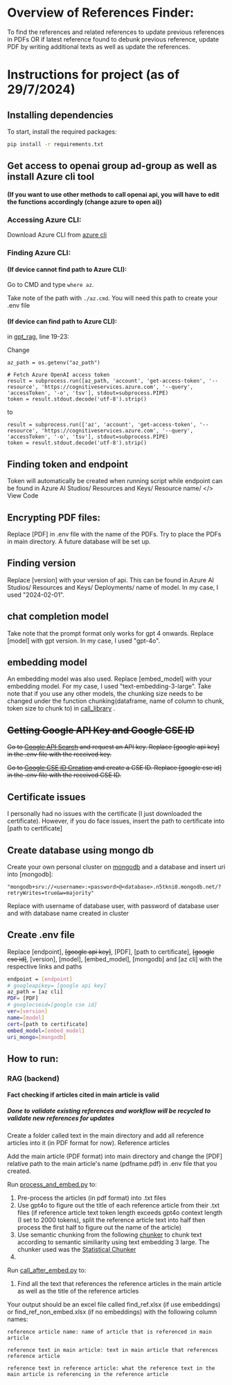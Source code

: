 # Overview of References Finder:
To find the references and related references to update previous references in PDFs OR if latest reference found to debunk previous reference, update PDF by writing additional texts as well as update the references. 

# Instructions for project (as of 29/7/2024)
## Installing dependencies
To start, install the required packages:

```sh
pip install -r requirements.txt
```

## Get access to openai group ad-group as well as install Azure cli tool 
#### (If you want to use other methods to call openai api, you will have to edit the functions accordingly (change azure to open ai))
### Accessing Azure CLI:
Download Azure CLI from [azure cli](https://learn.microsoft.com/en-us/cli/azure/install-azure-cli-windows?tabs=azure-cli)
### Finding Azure CLI:
#### (If device cannot find path to Azure CLI):
Go to CMD and type `where az`.

Take note of the path with `./az.cmd`. You will need this path to create your .env file

#### (If device can find path to Azure CLI):
in [gpt_rag](RAG/gpt_rag.py), line 19-23:

Change 

```
az_path = os.getenv("az_path")

# Fetch Azure OpenAI access token
result = subprocess.run([az_path, 'account', 'get-access-token', '--resource', 'https://cognitiveservices.azure.com', '--query', 'accessToken', '-o', 'tsv'], stdout=subprocess.PIPE)
token = result.stdout.decode('utf-8').strip()
````

to 

````
result = subprocess.run(['az', 'account', 'get-access-token', '--resource', 'https://cognitiveservices.azure.com', '--query', 'accessToken', '-o', 'tsv'], stdout=subprocess.PIPE)
token = result.stdout.decode('utf-8').strip()
````

## Finding token and endpoint
Token will automatically be created when running script while endpoint can be found in Azure AI Studios/ Resources and Keys/ Resource name/ </> View Code
## Encrypting PDF files:
Replace [PDF] in .env file with the name of the PDFs. Try to place the PDFs in main directory. A future database will be set up.

## Finding version
Replace [version] with your version of api. This can be found in Azure AI Studios/ Resources and Keys/ Deployments/ name of model. In my case, I used "2024-02-01". 

## chat completion model
Take note that the prompt format only works for gpt 4 onwards. Replace [model] with gpt version. In my case, I used "gpt-4o". 

## embedding model
An embedding model was also used. Replace [embed_model] with your embedding model. For my case, I used "text-embedding-3-large". Take note that if you use any other models, the chunking size needs to be changed under the function chunking(dataframe, name of column to chunk, token size to chunk to) in [call_library](RAG/call_library.py) .

## ~~Getting Google API Key and Google CSE ID~~

~~Go to [Google API Search](https://developers.google.com/custom-search/v1/overview) and request an API key. Replace [google api key] in the .env file with the received key.~~

~~Go to [Google CSE ID Creation](https://programmablesearchengine.google.com/controlpanel/create) and create a CSE ID. Replace [google cse id] in the .env file with the received CSE ID.~~


## Certificate issues
I personally had no issues with the certificate (I just downloaded the certificate). However, if you do face issues, insert the path to certificate into [path to certificate]

## Create database using mongo db
Create your own personal cluster on [mongodb](https://www.mongodb.com/lp/cloud/atlas/try4?utm_source=google&utm_campaign=search_gs_pl_evergreen_atlas_core-high-int_prosp-brand_gic-null_apac-sg_ps-all_desktop_eng_lead&utm_term=mongodb&utm_medium=cpc_paid_search&utm_ad=e&utm_ad_campaign_id=19638458534&adgroup=149565726630&cq_cmp=19638458534&gad_source=1&gclid=CjwKCAjwnqK1BhBvEiwAi7o0Xz-PcC9hYm932vQTUV7QccPmGZg0i8gv6TRvhazhAsFCZRAzWzcslBoCC6QQAvD_BwE) and a database and insert uri into [mongodb]:

```
"mongodb+srv://<username>:<password>@<database>.n5tkni0.mongodb.net/?retryWrites=true&w=majority"
```
Replace <username> with username of database user, <password> with password of database user and <database> with database name created in cluster
## Create .env file
Replace [endpoint], ~~[google api key]~~, [PDF], [path to certificate], ~~[google cse id]~~, [version], [model], [embed_model], [mongodb] and [az cli] with the respective links and paths

```sh
endpoint = [endpoint]
# googleapikey= [google api key]
az_path = [az cli]
PDF= [PDF]
# googlecseid=[google cse id]
ver=[version]
name=[model]
cert=[path to certificate]
embed_model=[embed_model]
uri_mongo=[mongodb]

```
## How to run:

### RAG (backend)
#### Fact checking if articles cited in main article is valid
##### Done to validate existing references and workflow will be recycled to validate new references for updates
Create a folder called text in the main directory and add all reference articles into it (in PDF format for now). Reference articles 

Add the main article (PDF format) into main directory and change the [PDF] relative path to the main article's name (pdfname.pdf) in .env file that you created.

Run [process_and_embed.py](RAG/process_and_embed.py) to: 
1) Pre-process the articles (in pdf format) into .txt files
2) Use gpt4o to figure out the title of each reference article from their .txt files (if reference article text token length exceeds gpt4o context length (I set to 2000 tokens), split the reference article text into half then process the first half to figure out the name of the article)
3) Use semantic chunking from the following [chunker](https://github.com/aurelio-labs/semantic-chunkers) to chunk text according to semantic similiarity using text embedding 3 large. The chunker used was the [Statistical Chunker](https://github.com/aurelio-labs/semantic-chunkers/blob/main/semantic_chunkers/chunkers/statistical.py)
4) 

Run [call_after_embed.py](RAG/call_after_embed.py) to:
1) Find all the text that references the reference articles in the main article as well as the title of the reference articles



Your output should be an excel file called find_ref.xlsx (if use embeddings) or find_ref_non_embed.xlsx (if no embeddings) with the following column names:

`reference article name: name of article that is referenced in main article`

`reference text in main article: text in main article that references reference article`

`reference text in reference article: what the reference text in the main article is referencing in the reference article`


